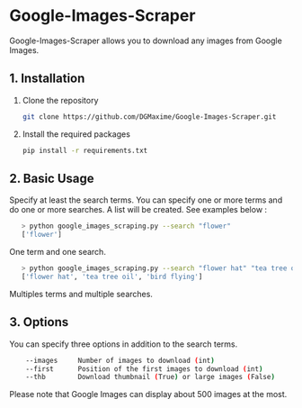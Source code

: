 # Google-Images-Scraper

Google-Images-Scraper allows you to download any images from Google Images.

## 1. Installation

1. Clone the repository
   ```bash
   git clone https://github.com/DGMaxime/Google-Images-Scraper.git
   ```
2. Install the required packages
   ```bash
   pip install -r requirements.txt
   ```



## 2. Basic Usage

Specify at least the search terms. You can specify one or more terms and do one or more searches. A list will be created. See examples below :

 ```bash
    > python google_images_scraping.py --search "flower"
    ['flower']
 ```
One term and one search.

 ```bash
    > python google_images_scraping.py --search "flower hat" "tea tree oil" "bird flying"
    ['flower hat', 'tea tree oil', 'bird flying']
 ```
Multiples terms and multiple searches.

## 3. Options
You can specify three options in addition to the search terms.

 ```bash
     --images     Number of images to download (int)
     --first      Position of the first images to download (int)
     --thb        Download thumbnail (True) or large images (False)
 ```
Please note that Google Images can display about 500 images at the most.